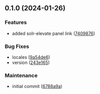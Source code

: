 ## 0.1.0 (2024-01-26)


### Features

* added solr-elevate panel link ([7409876](https://github.com/RegioneER/volto-solrpush/commit/7409876af6f13efea6058612eb619814e3d1c676))


### Bug Fixes

* locales ([9a54de6](https://github.com/RegioneER/volto-solrpush/commit/9a54de67eaebcf550bfe2b719a6c879f69956e3c))
* version ([243e165](https://github.com/RegioneER/volto-solrpush/commit/243e165a829968dd7faffbfe5fbf8601c7617a0c))


### Maintenance

* initial commit ([6788a9a](https://github.com/RegioneER/volto-solrpush/commit/6788a9a71a83a34cc390c1e70b29b5f71545b77d))

